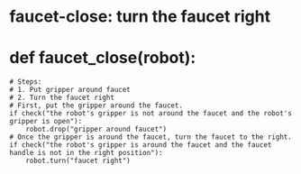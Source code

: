# faucet-close: turn the faucet right
# def faucet_close(robot):
    # Steps:
    # 1. Put gripper around faucet
    # 2. Turn the faucet right
    # First, put the gripper around the faucet.
    if check("the robot's gripper is not around the faucet and the robot's gripper is open"):
        robot.drop("gripper around faucet")
    # Once the gripper is around the faucet, turn the faucet to the right.
    if check("the robot's gripper is around the faucet and the faucet handle is not in the right position"):
        robot.turn("faucet right")